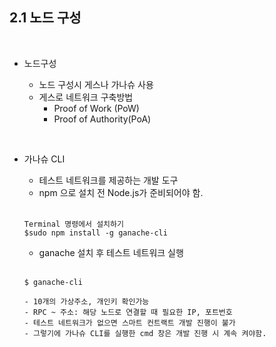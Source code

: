 ## 2.1 노드 구성

<br>

- 노드구성

  - 노드 구성시 게스나 가나슈 사용
  - 게스로 네트워크 구축방법
    - Proof of Work (PoW)
    - Proof of Authority(PoA)

<br>

- 가나슈 CLI

  - 테스트 네트워크를 제공하는 개발 도구
  - npm 으로 설치 전 Node.js가 준비되어야 함. <br/><br/>

  ```
  Terminal 명령에서 설치하기
  $sudo npm install -g ganache-cli
  ```

  - ganache 설치 후 테스트 네트워크 실행 <br/><br/>

  ```
  $ ganache-cli

  - 10개의 가상주소, 개인키 확인가능
  - RPC ~ 주소: 해당 노드로 연결할 때 필요한 IP, 포트번호
  - 테스트 네트워크가 없으면 스마트 컨트랙트 개발 진행이 불가
  - 그렇기에 가나슈 CLI를 실행한 cmd 창은 개발 진행 시 계속 켜야함.
  ```

  <br>
